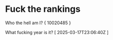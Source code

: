 # Fuck the rankings

Who the hell am I?
{ 10020485 }

What fucking year is it?
[ 2025-03-17T23:06:40Z ]
